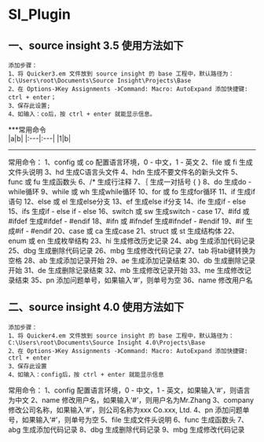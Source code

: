# SI_Plugin

## 一、source insight 3.5 使用方法如下
```
添加步骤：
1、将 Quicker3.em 文件放到 source insight 的 base 工程中，默认路径为：C:\Users\root\Documents\Source Insight\Projects\Base
2、在 Options-》Key Assignments -》Command: Macro: AutoExpand 添加快捷键: ctrl + enter；
3、保存此设置;
4、如输入：co后，按 ctrl + enter 就能显示信息。
```

***常用命令<br>
|a|b|
|:---|:---|
|1|b|
***

常用命令：
1、config 或 co 			配置语言环境，0 - 中文，1 - 英文
2、file 或 fi				生成文件头说明
3、hd						生成C语言头文件
4、hdn						生成不要文件名的新头文件
5、func 或 fu				生成函数头
6、/*						生成行注释
7、｛						生成一对括号 { }
8、do						生成do - while循环
9、while 或 wh				生成while循环
10、for 或 fo				生成for循环
11、if						生成if语句
12、else 或 el				生成else分支
13、ef						生成else if分支
14、ife						生成if - else
15、ifs						生成if - else if - else
16、switch 或 sw			生成switch - case
17、#ifd 或 #ifdef			生成#ifdef - #endif
18、#ifn 或 #ifndef			生成#ifndef - #endif
19、#if 					生成#if - #endif
20、case 或 ca 				生成case
21、struct 或 st			生成结构体
22、enum 或 en 				生成枚举结构
23、hi						生成修改历史记录
24、abg						生成添加代码记录
25、dbg						生成删除代码记录
26、mbg						生成修改代码记录
27、tab						将tab键转换为空格
28、ab						生成添加记录开始
29、ae						生成添加记录结束
30、db						生成删除记录开始
31、de						生成删除记录结束
32、mb						生成修改记录开始
33、me						生成修改记录结束
35、pn						添加问题单号，如果输入‘#’，则单号为空
36、name					修改用户名


## 二、source insight 4.0 使用方法如下
```
添加步骤：
1、将 Quicker4.em 文件放到 source insight 的 base 工程中，默认路径为：C:\Users\root\Documents\Source Insight 4.0\Projects\Base
2、在 Options-》Key Assignments -》Command: Macro: AutoExpand 添加快捷键: ctrl + enter
3、保存此设置
4、如输入：config后，按 ctrl + enter 就能显示信息
```

常用命令：
1、config  			        配置语言环境，0 - 中文，1 - 英文，如果输入‘#’，则语言为中文
2、name					    修改用户名，如果输入‘#’，则用户名为Mr.Zhang
3、company                  修改公司名称，如果输入‘#’，则公司名称为xxx Co.xxx, Ltd.
4、pn						添加问题单号，如果输入‘#’，则单号为空
5、file      				生成文件头说明
6、func		       		    生成函数头
7、abg						生成添加代码记录
8、dbg						生成删除代码记录
9、mbg						生成修改代码记录

